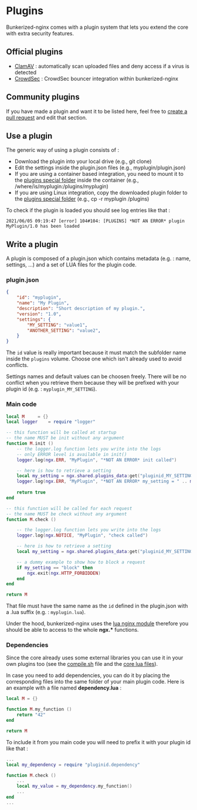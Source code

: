 # Plugins

Bunkerized-nginx comes with a plugin system that lets you extend the core with extra security features.

## Official plugins

- [ClamAV](https://github.com/bunkerity/bunkerized-nginx-clamav) : automatically scan uploaded files and deny access if a virus is detected
- [CrowdSec](https://github.com/bunkerity/bunkerized-nginx-crowdsec) : CrowdSec bouncer integration within bunkerized-nginx

## Community plugins

If you have made a plugin and want it to be listed here, feel free to [create a pull request](https://github.com/bunkerity/bunkerized-nginx/pulls) and edit that section.

## Use a plugin

The generic way of using a plugin consists of :
- Download the plugin into your local drive (e.g., git clone)
- Edit the settings inside the plugin.json files (e.g., myplugin/plugin.json)
- If you are using a container based integration, you need to mount it to the [plugins special folder](https://bunkerized-nginx.readthedocs.io/en/latest/special_folders.html#plugins) inside the container (e.g., /where/is/myplugin:/plugins/myplugin)
- If you are using Linux integration, copy the downloaded plugin folder to the [plugins special folder](https://bunkerized-nginx.readthedocs.io/en/latest/special_folders.html#plugins) (e.g., cp -r myplugin /plugins)

To check if the plugin is loaded you should see log entries like that :

```log
2021/06/05 09:19:47 [error] 104#104: [PLUGINS] *NOT AN ERROR* plugin MyPlugin/1.0 has been loaded
```

## Write a plugin

A plugin is composed of a plugin.json which contains metadata (e.g. : name, settings, ...) and a set of LUA files for the plugin code.

### plugin.json

```json
{
	"id": "myplugin",
	"name": "My Plugin",
	"description": "Short description of my plugin.",
	"version": "1.0",
	"settings": {
		"MY_SETTING": "value1",
		"ANOTHER_SETTING": "value2",
	}
}
```

The `id` value is really important because it must match the subfolder name inside the `plugins` volume. Choose one which isn't already used to avoid conflicts.

Settings names and default values can be choosen freely. There will be no conflict when you retrieve them because they will be prefixed with your plugin id (e.g. : `myplugin_MY_SETTING`).

### Main code

```lua
local M		= {}
local logger	= require "logger"

-- this function will be called at startup
-- the name MUST be init without any argument
function M.init ()
	-- the logger.log function lets you write into the logs
	-- only ERROR level is available in init()
	logger.log(ngx.ERR, "MyPlugin", "*NOT AN ERROR* init called")

	-- here is how to retrieve a setting
	local my_setting = ngx.shared.plugins_data:get("pluginid_MY_SETTING")
	logger.log(ngx.ERR, "MyPlugin", "*NOT AN ERROR* my_setting = " .. my_setting)
	
	return true
end

-- this function will be called for each request
-- the name MUST be check without any argument
function M.check ()

	-- the logger.log function lets you write into the logs
	logger.log(ngx.NOTICE, "MyPlugin", "check called")

	-- here is how to retrieve a setting
	local my_setting = ngx.shared.plugins_data:get("pluginid_MY_SETTING")

	-- a dummy example to show how to block a request
	if my_setting == "block" then
		ngx.exit(ngx.HTTP_FORBIDDEN)
	end
end

return M
```

That file must have the same name as the `id` defined in the plugin.json with a .lua suffix (e.g. : `myplugin.lua`).

Under the hood, bunkerized-nginx uses the [lua nginx module](https://github.com/openresty/lua-nginx-module) therefore you should be able to access to the whole **ngx.\*** functions.

### Dependencies

Since the core already uses some external libraries you can use it in your own plugins too (see the [compile.sh](https://github.com/bunkerity/bunkerized-nginx/blob/master/compile.sh) file and the [core lua files](https://github.com/bunkerity/bunkerized-nginx/tree/master/lua)).

In case you need to add dependencies, you can do it by placing the corresponding files into the same folder of your main plugin code. Here is an example with a file named **dependency.lua** :

```lua
local M = {}

function M.my_function ()
	return "42"
end

return M
```

To include it from you main code you will need to prefix it with your plugin id like that :

```lua
...
local my_dependency = require "pluginid.dependency"

function M.check ()
	...
	local my_value = my_dependency.my_function()
	...
end
...
```

